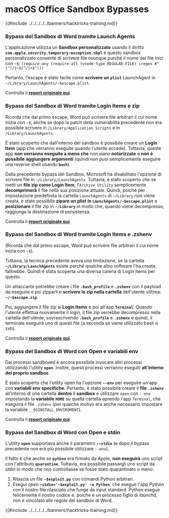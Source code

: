 # macOS Office Sandbox Bypasses

{{#include ../../../../../banners/hacktricks-training.md}}

### Bypass del Sandbox di Word tramite Launch Agents

L'applicazione utilizza un **Sandbox personalizzato** usando il diritto **`com.apple.security.temporary-exception.sbpl`** e questo sandbox personalizzato consente di scrivere file ovunque purché il nome del file inizi con `~$`: `(require-any (require-all (vnode-type REGULAR-FILE) (regex #"(^|/)~$[^/]+$")))`

Pertanto, l'escape è stato facile come **scrivere un `plist`** LaunchAgent in `~/Library/LaunchAgents/~$escape.plist`.

Controlla il [**report originale qui**](https://www.mdsec.co.uk/2018/08/escaping-the-sandbox-microsoft-office-on-macos/).

### Bypass del Sandbox di Word tramite Login Items e zip

Ricorda che dal primo escape, Word può scrivere file arbitrari il cui nome inizia con `~$`, anche se dopo la patch della vulnerabilità precedente non era possibile scrivere in `/Library/Application Scripts` o in `/Library/LaunchAgents`.

È stato scoperto che dall'interno del sandbox è possibile creare un **Login Item** (app che verranno eseguite quando l'utente accede). Tuttavia, queste app **non verranno eseguite a meno che** non siano **notarizzate** e **non è possibile aggiungere argomenti** (quindi non puoi semplicemente eseguire una reverse shell usando **`bash`**).

Dalla precedente bypass del Sandbox, Microsoft ha disabilitato l'opzione di scrivere file in `~/Library/LaunchAgents`. Tuttavia, è stato scoperto che se metti un **file zip come Login Item**, l'`Archive Utility` semplicemente **decomprimerà** il file nella sua posizione attuale. Quindi, poiché per impostazione predefinita la cartella `LaunchAgents` di `~/Library` non viene creata, è stato possibile **zipare un plist in `LaunchAgents/~$escape.plist`** e **posizionare** il file zip in **`~/Library`** in modo che, quando viene decompresso, raggiunga la destinazione di persistenza.

Controlla il [**report originale qui**](https://objective-see.org/blog/blog_0x4B.html).

### Bypass del Sandbox di Word tramite Login Items e .zshenv

(Ricorda che dal primo escape, Word può scrivere file arbitrari il cui nome inizia con `~$`).

Tuttavia, la tecnica precedente aveva una limitazione, se la cartella **`~/Library/LaunchAgents`** esiste perché qualche altro software l'ha creata, fallirebbe. Quindi è stata scoperta una diversa catena di Login Items per questo.

Un attaccante potrebbe creare i file **`.bash_profile`** e **`.zshenv`** con il payload da eseguire e poi zipparli e **scrivere lo zip nella cartella** dell'utente vittima: **`~/~$escape.zip`**.

Poi, aggiungere il file zip ai **Login Items** e poi all'app **`Terminal`**. Quando l'utente effettua nuovamente il login, il file zip verrebbe decompresso nella cartella dell'utente, sovrascrivendo **`.bash_profile`** e **`.zshenv`** e quindi, il terminale eseguirà uno di questi file (a seconda se viene utilizzato bash o zsh).

Controlla il [**report originale qui**](https://desi-jarvis.medium.com/office365-macos-sandbox-escape-fcce4fa4123c).

### Bypass del Sandbox di Word con Open e variabili env

Dai processi sandboxed è ancora possibile invocare altri processi utilizzando l'utility **`open`**. Inoltre, questi processi verranno eseguiti **all'interno del proprio sandbox**.

È stato scoperto che l'utility open ha l'opzione **`--env`** per eseguire un'app con **variabili env specifiche**. Pertanto, è stato possibile creare il **file `.zshenv`** all'interno di una cartella **dentro** il **sandbox** e utilizzare `open` con `--env` impostando la **variabile `HOME`** su quella cartella aprendo l'app `Terminal`, che eseguirà il file `.zshenv` (per qualche motivo era anche necessario impostare la variabile `__OSINSTALL_ENVIROMENT`).

Controlla il [**report originale qui**](https://perception-point.io/blog/technical-analysis-of-cve-2021-30864/).

### Bypass del Sandbox di Word con Open e stdin

L'utility **`open`** supportava anche il parametro **`--stdin`** (e dopo il bypass precedente non era più possibile utilizzare `--env`).

Il fatto è che anche se **`python`** era firmato da Apple, **non eseguirà** uno script con l'attributo **`quarantine`**. Tuttavia, era possibile passargli uno script da stdin in modo che non controllasse se fosse stato quarantinato o meno:&#x20;

1. Rilascia un file **`~$exploit.py`** con comandi Python arbitrari.
2. Esegui _open_ **`–stdin='~$exploit.py' -a Python`**, che esegue l'app Python con il nostro file rilasciato che funge da input standard. Python esegue felicemente il nostro codice e, poiché è un processo figlio di _launchd_, non è vincolato alle regole del sandbox di Word.

{{#include ../../../../../banners/hacktricks-training.md}}
